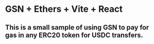 

# GSN + Ethers + Vite + React

## This is a small sample of using GSN to pay for gas in any ERC20 token for USDC transfers.
